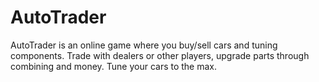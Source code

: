 # AutoTrader
AutoTrader is an online game where you buy/sell cars and tuning components. Trade with dealers or other players, upgrade parts through combining and money. Tune your cars to the max.
